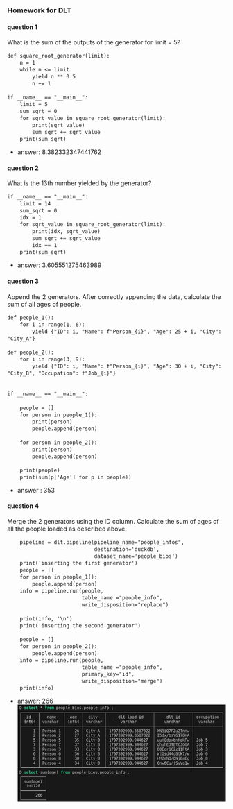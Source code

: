 ### Homework for DLT

#### question 1
What is the sum of the outputs of the generator for limit = 5?
```
def square_root_generator(limit):
    n = 1
    while n <= limit:
        yield n ** 0.5
        n += 1

if __name__ == "__main__":
    limit = 5 
    sum_sqrt = 0
    for sqrt_value in square_root_generator(limit):
        print(sqrt_value)
        sum_sqrt += sqrt_value
    print(sum_sqrt)
```
* answer: 8.382332347441762

#### question 2
What is the 13th number yielded by the generator?
```
if __name__ == "__main__":
    limit = 14 
    sum_sqrt = 0
    idx = 1
    for sqrt_value in square_root_generator(limit):
        print(idx, sqrt_value)
        sum_sqrt += sqrt_value
        idx += 1
    print(sum_sqrt)
```
* answer: 3.605551275463989

#### question 3
Append the 2 generators. After correctly appending the data, calculate the sum of all ages of people.
```
def people_1():
    for i in range(1, 6):
        yield {"ID": i, "Name": f"Person_{i}", "Age": 25 + i, "City": "City_A"}

def people_2():
    for i in range(3, 9):
        yield {"ID": i, "Name": f"Person_{i}", "Age": 30 + i, "City": "City_B", "Occupation": f"Job_{i}"}


if __name__ == "__main__":
    
    people = []
    for person in people_1():
        print(person)  
        people.append(person)

    for person in people_2():
        print(person)
        people.append(person)

    print(people)
    print(sum(p['Age'] for p in people))
```
* answer : 353

#### question 4
Merge the 2 generators using the ID column. Calculate the sum of ages of all the people loaded as described above.
```
    pipeline = dlt.pipeline(pipeline_name="people_infos",
                            destination='duckdb',
                            dataset_name='people_bios')
    print('inserting the first generator')
    people = []
    for person in people_1():
        people.append(person)
    info = pipeline.run(people,
                        table_name ="people_info",
                        write_disposition="replace")
    
    print(info, '\n')
    print('inserting the second generator')

    people = []
    for person in people_2():
        people.append(person)
    info = pipeline.run(people,
                        table_name ="people_info",
                        primary_key="id",
                        write_disposition="merge")
    print(info)
```
* answer: 266
![alt data loaded into duckdb](homework_dlt.png)
